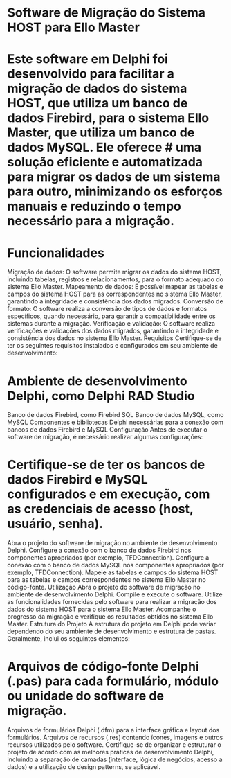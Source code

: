 # Software de Migração do Sistema HOST para Ello Master

# Este software em Delphi foi desenvolvido para facilitar a migração de dados do sistema HOST, que utiliza um banco de dados Firebird, para o sistema Ello Master, que utiliza um banco de dados MySQL. Ele oferece # uma solução eficiente e automatizada para migrar os dados de um sistema para outro, minimizando os esforços manuais e reduzindo o tempo necessário para a migração.

# Funcionalidades
Migração de dados: O software permite migrar os dados do sistema HOST, incluindo tabelas, registros e relacionamentos, para o formato adequado do sistema Ello Master.
Mapeamento de dados: É possível mapear as tabelas e campos do sistema HOST para as correspondentes no sistema Ello Master, garantindo a integridade e consistência dos dados migrados.
Conversão de formato: O software realiza a conversão de tipos de dados e formatos específicos, quando necessário, para garantir a compatibilidade entre os sistemas durante a migração.
Verificação e validação: O software realiza verificações e validações dos dados migrados, garantindo a integridade e consistência dos dados no sistema Ello Master.
Requisitos
Certifique-se de ter os seguintes requisitos instalados e configurados em seu ambiente de desenvolvimento:

# Ambiente de desenvolvimento Delphi, como Delphi RAD Studio
Banco de dados Firebird, como Firebird SQL
Banco de dados MySQL, como MySQL
Componentes e bibliotecas Delphi necessárias para a conexão com bancos de dados Firebird e MySQL
Configuração
Antes de executar o software de migração, é necessário realizar algumas configurações:

# Certifique-se de ter os bancos de dados Firebird e MySQL configurados e em execução, com as credenciais de acesso (host, usuário, senha).
Abra o projeto do software de migração no ambiente de desenvolvimento Delphi.
Configure a conexão com o banco de dados Firebird nos componentes apropriados (por exemplo, TFDConnection).
Configure a conexão com o banco de dados MySQL nos componentes apropriados (por exemplo, TFDConnection).
Mapeie as tabelas e campos do sistema HOST para as tabelas e campos correspondentes no sistema Ello Master no código-fonte.
Utilização
Abra o projeto do software de migração no ambiente de desenvolvimento Delphi.
Compile e execute o software.
Utilize as funcionalidades fornecidas pelo software para realizar a migração dos dados do sistema HOST para o sistema Ello Master.
Acompanhe o progresso da migração e verifique os resultados obtidos no sistema Ello Master.
Estrutura do Projeto
A estrutura do projeto em Delphi pode variar dependendo do seu ambiente de desenvolvimento e estrutura de pastas. Geralmente, inclui os seguintes elementos:

# Arquivos de código-fonte Delphi (.pas) para cada formulário, módulo ou unidade do software de migração.
Arquivos de formulários Delphi (.dfm) para a interface gráfica e layout dos formulários.
Arquivos de recursos (.res) contendo ícones, imagens e outros recursos utilizados pelo software.
Certifique-se de organizar e estruturar o projeto de acordo com as melhores práticas de desenvolvimento Delphi, incluindo a separação de camadas (interface, lógica de negócios, acesso a dados) e a utilização de design patterns, se aplicável.

